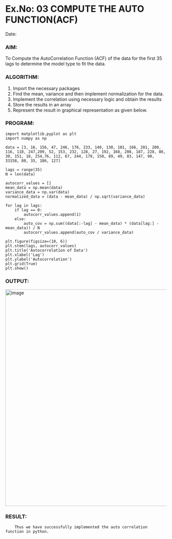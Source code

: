 # Ex.No: 03   COMPUTE THE AUTO FUNCTION(ACF)
Date: 

### AIM:
To Compute the AutoCorrelation Function (ACF) of the data for the first 35 lags to determine the model
type to fit the data.
### ALGORITHM:
1. Import the necessary packages
2. Find the mean, variance and then implement normalization for the data.
3. Implement the correlation using necessary logic and obtain the results
4. Store the results in an array
5. Represent the result in graphical representation as given below.
### PROGRAM:
```
import matplotlib.pyplot as plt
import numpy as np

data = [3, 16, 156, 47, 246, 176, 233, 140, 130, 101, 166, 201, 200, 116, 118, 247,209, 52, 153, 232, 128, 27, 192, 168, 208, 187, 228, 86, 30, 151, 18, 254,76, 112, 67, 244, 179, 150, 89, 49, 83, 147, 90, 33158, 80, 35, 186, 127]

lags = range(35)
N = len(data)

autocorr_values = []
mean_data = np.mean(data)
variance_data = np.var(data)
normalized_data = (data - mean_data) / np.sqrt(variance_data)

for lag in lags:
    if lag == 0:
        autocorr_values.append(1)
    else:
        auto_cov = np.sum((data[:-lag] - mean_data) * (data[lag:] - mean_data)) / N 
        autocorr_values.append(auto_cov / variance_data)   

plt.figure(figsize=(10, 6))
plt.stem(lags, autocorr_values)  
plt.title('Autocorrelation of Data')
plt.xlabel('Lag')
plt.ylabel('Autocorrelation')
plt.grid(True)
plt.show()

```
### OUTPUT:
<img width="1281" height="677" alt="image" src="https://github.com/user-attachments/assets/beee9e63-cef7-4a5f-a89c-1e2ec439f2ac" />

### RESULT:
        Thus we have successfully implemented the auto correlation function in python.
